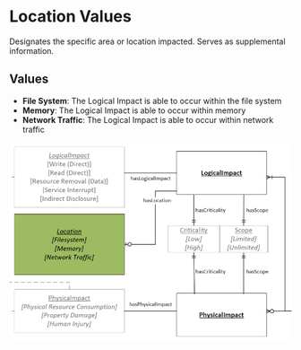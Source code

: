 # Location Values

Designates the specific area or location impacted. Serves as supplemental information.

## Values

 - **File System**:  The Logical Impact is able to occur within the file system
 - **Memory**:  The Logical Impact is able to occur within memory
 - **Network Traffic**:  The Logical Impact is able to occur within network traffic

![Location Graph](../figures/graphsnippets/LocationSnippet.png "Location Graph")